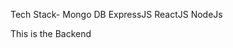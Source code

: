 Tech Stack- Mongo DB
            ExpressJS
            ReactJS
            NodeJs

This is the Backend
